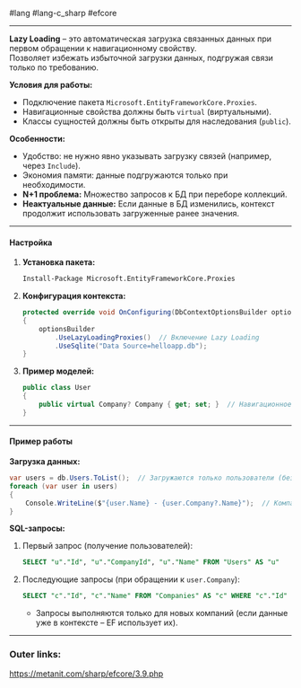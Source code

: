 #lang #lang-c_sharp #efcore 

---
**Lazy Loading** – это автоматическая загрузка связанных данных при первом обращении к навигационному свойству.  
Позволяет избежать избыточной загрузки данных, подгружая связи только по требованию.  

**Условия для работы:**  
  - Подключение пакета `Microsoft.EntityFrameworkCore.Proxies`.  
  - Навигационные свойства должны быть `virtual` (виртуальными).  
  - Классы сущностей должны быть открыты для наследования (`public`).  

**Особенности:**  
  - Удобство: не нужно явно указывать загрузку связей (например, через `Include`).  
  - Экономия памяти: данные подгружаются только при необходимости.  
  - **N+1 проблема:** Множество запросов к БД при переборе коллекций.  
  - **Неактуальные данные:** Если данные в БД изменились, контекст продолжит использовать загруженные ранее значения.  

---
#### **Настройка**  
1. **Установка пакета:**  
   ```bash
   Install-Package Microsoft.EntityFrameworkCore.Proxies
   ```  
2. **Конфигурация контекста:**  
   ```csharp
   protected override void OnConfiguring(DbContextOptionsBuilder optionsBuilder)
   {
       optionsBuilder
           .UseLazyLoadingProxies()  // Включение Lazy Loading
           .UseSqlite("Data Source=helloapp.db");
   }
   ```  
3. **Пример моделей:**  
   ```csharp
   public class User
   {
       public virtual Company? Company { get; set; }  // Навигационное свойство (virtual)
   }
   ```  

---
#### **Пример работы**  
**Загрузка данных:**  
```csharp
var users = db.Users.ToList();  // Загружаются только пользователи (без компаний)
foreach (var user in users)
{
    Console.WriteLine($"{user.Name} - {user.Company?.Name}");  // Компании загружаются автоматически
}
```  
**SQL-запросы:**  
1. Первый запрос (получение пользователей):  
   ```sql
   SELECT "u"."Id", "u"."CompanyId", "u"."Name" FROM "Users" AS "u"
   ```  
2. Последующие запросы (при обращении к `user.Company`):  
   ```sql
   SELECT "c"."Id", "c"."Name" FROM "Companies" AS "c" WHERE "c"."Id" = @__p_0
   ```  
   - Запросы выполняются только для новых компаний (если данные уже в контексте – EF использует их).  

---
### Outer links:
https://metanit.com/sharp/efcore/3.9.php